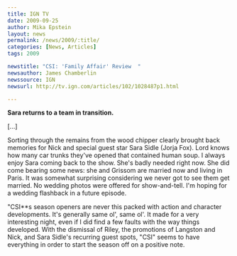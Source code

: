 ```yaml
---
title: IGN TV
date: 2009-09-25
author: Mika Epstein
layout: news
permalink: /news/2009/:title/
categories: [News, Articles]
tags: 2009

newstitle: "CSI: 'Family Affair' Review  "
newsauthor: James Chamberlin  
newssource: IGN  
newsurl: http://tv.ign.com/articles/102/1028487p1.html  

---
```


**Sara returns to a team in transition.**

[...]

Sorting through the remains from the wood chipper clearly brought back memories for Nick and special guest star Sara Sidle (Jorja Fox). Lord knows how many car trunks they've opened that contained human soup. I always enjoy Sara coming back to the show. She's badly needed right now. She did come bearing some news: she and Grissom are married now and living in Paris. It was somewhat surprising considering we never got to see them get married. No wedding photos were offered for show-and-tell. I'm hoping for a wedding flashback in a future episode.

"CSI**s season openers are never this packed with action and character developments. It's generally same ol', same ol'. It made for a very interesting night, even if I did find a few faults with the way things developed. With the dismissal of Riley, the promotions of Langston and Nick, and Sara Sidle's recurring guest spots, "CSI" seems to have everything in order to start the season off on a positive note.  
